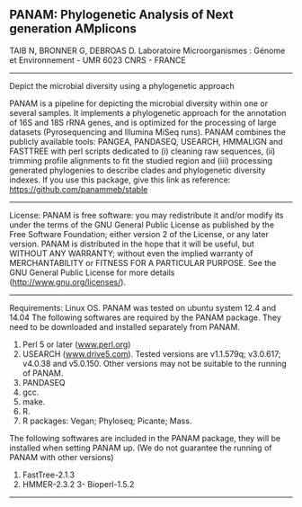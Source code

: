 PANAM: Phylogenetic Analysis of Next generation AMplicons
-----------------------------------------------------------------------
TAIB N, BRONNER G, DEBROAS D.
Laboratoire Microorganismes : Génome et Environnement - UMR 6023 CNRS - FRANCE

-----------------------------------------------------------------------
Depict the microbial diversity using a phylogenetic approach

PANAM is a pipeline for depicting the microbial diversity within one or several samples. It implements a phylogenetic
approach for the annotation of 16S and 18S rRNA genes, and is optimized for the processing of large datasets
(Pyrosequencing and Illumina MiSeq runs). PANAM combines the publicly available tools: PANGEA, PANDASEQ,
USEARCH, HMMALIGN and FASTTREE with perl scripts dedicated to (i) cleaning raw sequences, (ii) trimming
profile alignments to fit the studied region and (iii) processing generated phylogenies to describe clades and
phylogenetic diversity indexes.
If you use this package, give this link as reference: https://github.com/panammeb/stable

-----------------------------------------------------------------------
License:
PANAM is free software: you may redistribute it and/or modify its under the terms of the GNU General Public License
as published by the Free Software Foundation; either version 2 of the License, or any later version.
PANAM is distributed in the hope that it will be useful, but WITHOUT ANY WARRANTY; without even the implied
warranty of MERCHANTABILITY or FITNESS FOR A PARTICULAR PURPOSE.
See the GNU General Public License for more details
(http://www.gnu.org/licenses/).

-----------------------------------------------------------------------
Requirements:
Linux OS. PANAM was tested on ubuntu system 12.4 and 14.04
The following softwares are required by the PANAM package. They need to be downloaded and installed separately
from PANAM.
1. Perl 5 or later (www.perl.org)
2. USEARCH (www.drive5.com). Tested versions are v1.1.579q; v3.0.617; v4.0.38 and v5.0.150. Other versions may
not be suitable to the running of PANAM.
3. PANDASEQ
4. gcc.
5. make.
6. R.
7. R packages: Vegan; Phyloseq; Picante; Mass.

The following softwares are included in the PANAM package, they will be installed when setting PANAM up. (We do
not guarantee the running of PANAM with other versions)
1. FastTree-2.1.3
2. HMMER-2.3.2
3- Bioperl-1.5.2

-----------------------------------------------------------------------
